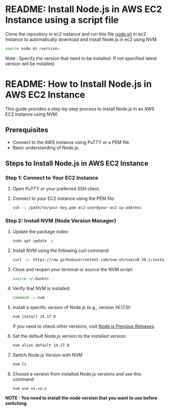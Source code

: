 # README: Install Node.js in AWS EC2 Instance using a script file

Clone the repository in ec2 instance and run this file [node.sh](./scripts/node.sh) in ec2 instance to automatically download and install Node.js in ec2 using NVM.
```bash
source node.sh <version>
```
Note : Specify the version that need to be installed. If not specified latest version will be installed.


# README: How to Install Node.js in AWS EC2 Instance

This guide provides a step-by-step process to install Node.js in an AWS EC2 instance using NVM.

## Prerequisites
- Connect to the AWS instance using PuTTY or a PEM file.
- Basic understanding of Node.js.

## Steps to Install Node.js in AWS EC2 Instance

### Step 1: Connect to Your EC2 Instance
1. Open PuTTY or your preferred SSH client.
2. Connect to your EC2 instance using the PEM file.

   ```bash
   ssh -i /path/to/your-key.pem ec2-user@your-ec2-ip-address
    ```

### Step 2: Install NVM (Node Version Manager)
1. Update the package index:

   ```bash
   sudo apt update -y
   ```
2. Install NVM using the following curl command:

   ```bash
   curl -o- https://raw.githubusercontent.com/nvm-sh/nvm/v0.39.1/install.sh | bash
   ```
3. Close and reopen your terminal or source the NVM script:
   ```bash
   source ~/.bashrc
   ```
4. Verify that NVM is installed:
   ```bash
   command -v nvm
   ```
5. Install a specific version of Node.js (e.g., version 14.17.0):
   ```bash
   nvm install 14.17.0
   ```
   If you need to check other versions, visit [Node.js Previous Releases](https://nodejs.org/en/about/previous-releases).
6. Set the default Node.js version to the installed version:
   ```bash
   nvm alias default 14.17.0
   ```
7. Switch Node.js Version with NVM
   ```bash
   nvm ls
   ```
8. Choose a version from installed Node.js versions and use this command:
   ```bash
   nvm use xx.xx.x
   ```


**NOTE : You need to install the node version that you want to use before switching.**

